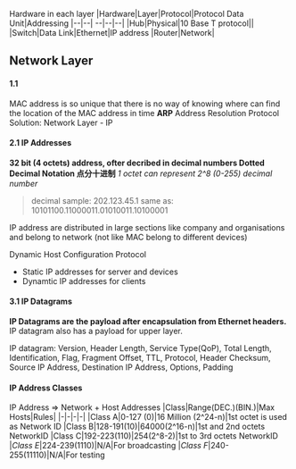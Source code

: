 Hardware in each layer
|Hardware|Layer|Protocol|Protocol Data Unit|Addressing
|--|--| --|--|--|
|Hub|Physical|10 Base T protocol||
|Switch|Data Link|Ethernet|IP address
|Router|Network|


## Network Layer
#### 1.1
MAC address is so unique that there is no way of knowing where can find the location of the MAC address in time
**ARP** Address Resolution Protocol
Solution: Network Layer - IP

#### 2.1 IP Addresses
**32 bit (4 octets) address, ofter decribed in decimal numbers
Dotted Decimal Notation 点分十进制**
*1 octet can represent 2^8 (0-255) decimal number*
> decimal sample: 202.123.45.1
> same as: 10101100.11000011.01010011.10100001

IP address are distributed in large sections like company and organisations and belong to network (not like MAC belong to different devices)

Dynamic Host Configuration Protocol
- Static IP addresses for server and devices
- Dynamtic IP addresses for clients

#### 3.1 IP Datagrams

**IP Datagrams are the payload after encapsulation from Ethernet headers.** 
IP datagram also has a payload for upper layer.

IP datagram:
Version, Header Length, Service Type(QoP), Total Length,
Identification, Flag, Fragment Offset,
TTL, Protocol, Header Checksum,
Source IP Address,
Destination IP Address,
Options, Padding

#### IP Address Classes
IP Address => Network  + Host Addresses
|Class|Range(DEC.)(BIN.)|Max Hosts|Rules|
|-|-|-|-|
|Class A|0-127 (0)|16 Million (2^24-n)|1st octet is used as Network ID
|Class B|128-191(10)|64000(2^16-n)|1st and 2nd octets NetworkID
|Class C|192-223(110)|254(2^8-2)|1st to 3rd octets NetworkID
|*Class E*|224-239(1110)|N/A|For broadcasting
|*Class F*|240-255(11110)|N/A|For testing
